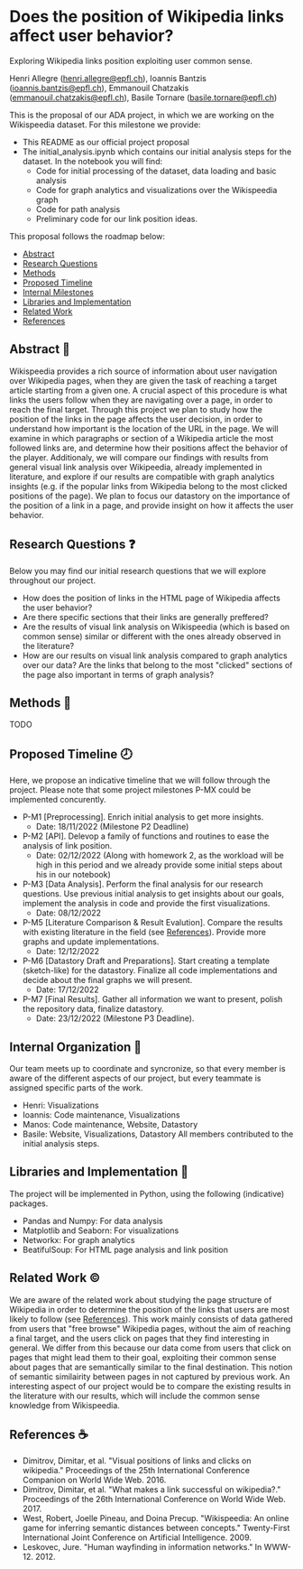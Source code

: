 # Does the position of Wikipedia links affect user behavior?
Exploring Wikipedia links position exploiting user common sense.

Henri Allegre (henri.allegre@epfl.ch), Ioannis Bantzis (ioannis.bantzis@epfl.ch), Emmanouil Chatzakis (emmanouil.chatzakis@epfl.ch), Basile Tornare (basile.tornare@epfl.ch)

This is the proposal of our ADA project, in which we are working on the Wikispeedia dataset. For this milestone we provide:
- This README as our official project proposal
- The initial_analysis.ipynb which contains our initial analysis steps for the dataset. In the notebook you will find:
    - Code for initial processing of the dataset, data loading and basic analysis
    - Code for graph analytics and visualizations over the Wikispeedia graph
    - Code for path analysis
    - Preliminary code for our link position ideas.

This proposal follows the roadmap below:
* [Abstract](#Abstract)
* [Research Questions](#Research-Questions)
* [Methods](#Methods)
* [Proposed Timeline](#Proposed-Timeline)
* [Internal Milestones](#Internal-Milestones)
* [Libraries and Implementation](#Libraries-and-Implementation)
* [Related Work](#Related-Work)
* [References](#References)


## Abstract :closed_book:
Wikispeedia provides a rich source of information about user navigation over Wikipedia pages, when they are given the task of reaching a target article starting from a given one. A crucial aspect of this procedure is what links the users follow when they are navigating over a page, in order to reach the final target. Through this project we plan to study how the position of the links in the page affects the user decision, in order to understand how important is the location of the URL in the page. We will examine in which paragraphs or section of a Wikipedia article the most followed links are, and determine how their positions affect the behavior of the player. Additionaly, we will compare our findings with results from general visual link analysis over Wikipeedia, already implemented in literature, and explore if our results are compatible with graph analytics insights (e.g. if the popular links from Wikipedia belong to the most clicked positions of the page). We plan to focus our datastory on the importance of the position of a link in a page, and provide insight on how it affects the user behavior.


## Research Questions :question:
Below you may find our initial research questions that we will explore throughout our project.
- How does the position of links in the HTML page of Wikipedia affects the user behavior?
- Are there specific sections that their links are generally preffered? 
- Are the results of visual link analysis on Wikispeedia (which is based on common sense) similar or different with the ones already observed in the literature? 
- How are our results on visual link analysis compared to graph analytics over our data? Are the links that belong to the most "clicked" sections of the page also important in terms of graph analysis? 


## Methods :dart:
TODO


## Proposed Timeline :clock8:
Here, we propose an indicative timeline that we will follow through the project. Please note that some project milestones P-MX could be implemented concurently. 
* P-M1 [Preprocessing]. Enrich initial analysis to get more insights.
    * Date: 18/11/2022 (Milestone P2 Deadline)
* P-M2 [API]. Delevop a family of functions and routines to ease the analysis of link position. 
    * Date: 02/12/2022 (Along with homework 2, as the workload will be high in this period and we already provide some initial steps about his in our notebook)
* P-M3 [Data Analysis]. Perform the final analysis for our research questions. Use previous initial analysis to get insights about our goals, implement the analysis in code and provide the first visualizations.
    * Date: 08/12/2022
* P-M5 [Literature Comparison & Result Evalution]. Compare the results with existing literature in the field (see [References](#References)). Provide more graphs and update implementations.
    * Date: 12/12/2022 
* P-M6 [Datastory Draft and Preparations]. Start creating a template (sketch-like) for the datastory. Finalize all code implementations and decide about the final graphs we will present.
    * Date: 17/12/2022 
* P-M7 [Final Results]. Gather all information we want to present, polish the repository data, finalize datastory.
    * Date: 23/12/2022 (Milestone P3 Deadline).


## Internal Organization :memo:
Our team meets up to coordinate and syncronize, so that every member is aware of the different
aspects of our project, but every teammate is assigned specific parts of the work.
- Henri: Visualizations
- Ioannis: Code maintenance, Visualizations
- Manos: Code maintenance, Website, Datastory
- Basile: Website, Visualizations, Datastory
All members contributed to the initial analysis steps.


## Libraries and Implementation :telescope:
The project will be implemented in Python, using the following (indicative) packages.
* Pandas and Numpy: For data analysis
* Matplotlib and Seaborn: For visualizations
* Networkx: For graph analytics
* BeatifulSoup: For HTML page analysis and link position


## Related Work :copyright:
We are aware of the related work about studying the page structure of Wikipedia in order to determine the position of the links that users are most likely to follow (see [References](#References)). This work mainly consists of data gathered from users that "free browse" Wikipedia pages, without the aim of reaching a final target, and the users click on pages that they find interesting in general. We differ from this because our data come from users that click on pages that might lead them to their goal, exploiting their common sense about pages that are semantically similar to the final destination. This notion of semantic similairity between pages in not captured by previous work. An interesting aspect of our project would be to compare the existing results in the literature with our results, which will include the common sense knowledge from Wikispeedia. 

## References :coffee:
* Dimitrov, Dimitar, et al. "Visual positions of links and clicks on wikipedia." Proceedings of the 25th International Conference Companion on World Wide Web. 2016.
* Dimitrov, Dimitar, et al. "What makes a link successful on wikipedia?." Proceedings of the 26th International Conference on World Wide Web. 2017.
* West, Robert, Joelle Pineau, and Doina Precup. "Wikispeedia: An online game for inferring semantic distances between concepts." Twenty-First International Joint Conference on Artificial Intelligence. 2009.
* Leskovec, Jure. "Human wayfinding in information networks." In WWW-12. 2012.